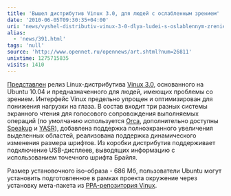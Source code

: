 ```yaml
---
title: 'Вышел дистрибутив Vinux 3.0, для людей с ослабленным зрением'
date: '2010-06-05T09:30:35+04:00'
uri: 'news/vyshel-distributiv-vinux-3-0-dlya-ludei-s-oslablennym-zreniem'
alias: 
  - 'news/391.html'
tags: 'null'
source: 'http://www.opennet.ru/opennews/art.shtml?num=26811'
unixtime: 1275715835
visits: 1410
---
```

[Представлен](http://vinux-development.blogspot.com/2010/05/vinux-30-release-announcement.html) релиз Linux-дистрибутива [Vinux 3.0](http://vinux.org.uk/), основанного на Ubuntu 10.04 и предназначенного для людей, имеющих проблемы со зрением. Интерфейс Vinux предельно упрощен и оптимизирован для понижения нагрузки на глаза. В состав входит три разных системы экранного чтения для голосового сопровождения выполняемых операций (по умолчанию используется [Orca](http://live.gnome.org/Orca), дополнительно доступны [Speakup](http://www.linux-speakup.org/) и [YASR](http://yasr.sourceforge.net/)), добавлена поддержка полноэкранного увеличения выделенных областей, реализована поддержка динамического изменения размера шрифтов. Из коробки дистрибутив поддерживает подключение USB-дисплеев, выводящих информацию с использованием точечного шрифта Брайля.

Размер установочного iso-образа - 686 Мб, пользователи Ubuntu могут установить подготовленное в рамках проекта окружение через установку мета-пакета из [PPA-репозитория Vinux](https://launchpad.net/%7Evinux/+archive/vinux-lucid).
